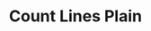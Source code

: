 ---
title: Count Lines Plain
excerpt: Get count of rows in the AntiPublic db (raw format).
api:
  file: Unreleased.json
  operationId: Public.CountLinesPlain
hidden: false
---